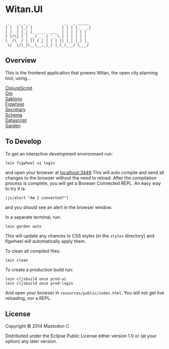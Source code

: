 # Witan.UI
     _    _ _ _               _   _ _____
    | |  | (_) |             | | | |_   _|
    | |  | |_| |_ __ _ _ __  | | | | | |
    | |/\| | | __/ _` | '_ \ | | | | | |
    \  /\  / | || (_| | | | || |_| |_| |_
     \/  \/|_|\__\__,_|_| |_(_)___/ \___/

## Overview

This is the frontend application that powers Witan, the open city planning tool, using...

[ClojureScript](https://github.com/clojure/clojurescript)  
[Om](https://github.com/omcljs/om)  
[Sablono](https://github.com/r0man/sablono)  
[Figwheel](https://github.com/bhauman/lein-figwheel)  
[Secretary](https://github.com/gf3/secretary)  
[Schema](https://github.com/Prismatic/schema)  
[Datascript](https://github.com/tonsky/datascript)  
[Garden](https://github.com/noprompt/garden)  

## To Develop

To get an interactive development environment run:

    lein figwheel ui login

and open your browser at [localhost:3449](http://localhost:3449/)
This will auto compile and send all changes to the browser without the
need to reload. After the compilation process is complete, you will
get a Browser Connected REPL. An easy way to try it is:

    (js/alert "Am I connected?")

and you should see an alert in the browser window.

In a separate terminal, run:

    lein garden auto

This will update any chances to CSS styles (in the `styles` directory) and figwheel will automatically apply them.

To clean all compiled files:

    lein clean

To create a production build run:

    lein cljsbuild once prod-ui
    lein cljsbuild once prod-login

And open your browser in `resources/public/index.html`. You will not
get live reloading, nor a REPL.

## License

Copyright © 2014 Mastodon C

Distributed under the Eclipse Public License either version 1.0 or (at your option) any later version.
